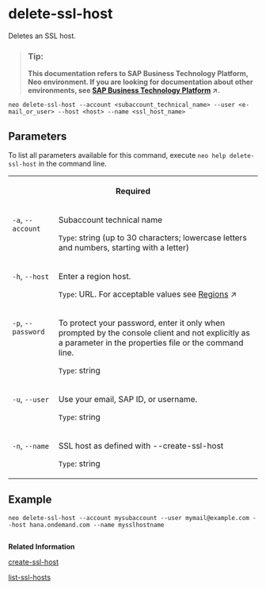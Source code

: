 <!-- loiof7241b71da0b4643971bcf6102366ba9 -->

# delete-ssl-host

Deletes an SSL host.



> ### Tip:  
> **This documentation refers to SAP Business Technology Platform, Neo environment. If you are looking for documentation about other environments, see [SAP Business Technology Platform](https://help.sap.com/viewer/65de2977205c403bbc107264b8eccf4b/Cloud/en-US/6a2c1ab5a31b4ed9a2ce17a5329e1dd8.html "SAP Business Technology Platform (SAP BTP) is an integrated offering comprised of four technology portfolios: database and data management, application development and integration, analytics, and intelligent technologies. The platform offers users the ability to turn data into business value, compose end-to-end business processes, and build and extend SAP applications quickly.") :arrow_upper_right:.**



```
neo delete-ssl-host --account <subaccount_technical_name> --user <e-mail_or_user> --host <host> --name <ssl_host_name>
```



## Parameters



To list all parameters available for this command, execute `neo help delete-ssl-host` in the command line.


<table>
<tr>
<th valign="top" colspan="2">

Required



</th>
</tr>
<tr>
<td valign="top">

`-a`, `--account`



</td>
<td valign="top">

Subaccount technical name

`Type`: string \(up to 30 characters; lowercase letters and numbers, starting with a letter\)



</td>
</tr>
<tr>
<td valign="top">

`-h`, `--host`



</td>
<td valign="top">

Enter a region host.

`Type`: URL. For acceptable values see [Regions](https://help.sap.com/viewer/65de2977205c403bbc107264b8eccf4b/Cloud/en-US/350356d1dc314d3199dca15bd2ab9b0e.html "You can deploy applications in different regions. Each region represents a geographical location (for example, Europe, US East) where applications, data, or services are hosted.") :arrow_upper_right:



</td>
</tr>
<tr>
<td valign="top">

`-p`, `--password`



</td>
<td valign="top">

To protect your password, enter it only when prompted by the console client and not explicitly as a parameter in the properties file or the command line.

`Type`: string



</td>
</tr>
<tr>
<td valign="top">

`-u`, `--user`



</td>
<td valign="top">

Use your email, SAP ID, or username.

`Type`: string



</td>
</tr>
<tr>
<td valign="top">

`-n`, `--name`



</td>
<td valign="top">

SSL host as defined with --create-ssl-host

`Type`: string



</td>
</tr>
</table>



## Example



```
neo delete-ssl-host --account mysubaccount --user mymail@example.com --host hana.ondemand.com --name mysslhostname
 
```

**Related Information**  


[create-ssl-host](create-ssl-host-3c890d5.md "Creates an SSL host for configuration of custom domains. This SSL host will be serving your custom domain.")

[list-ssl-hosts](list-ssl-hosts-e8fc50c.md "Lists SSL hosts for a given subaccount.")

